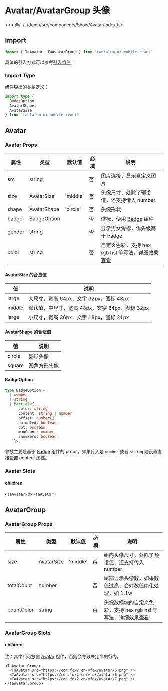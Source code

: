 # Avatar/AvatarGroup 头像

<CodeDemo name="Avatar">

<<< @/../../demo/src/components/Show/Avatar/index.tsx

</CodeDemo>

## Import

```js
import { TaAvatar, TaAvatarGroup } from 'tantalum-ui-mobile-react'
```

具体的引入方式可以参考[引入组件](../guide/import.md)。

### Import Type

组件导出的类型定义：

```ts
import type {
  BadgeOption,
  AvatarShape,
  AvatarSize
} from 'tantalum-ui-mobile-react'
```

## Avatar

### Avatar Props

| 属性   | 类型        | 默认值   | 必填 | 说明                                                                               |
| ------ | ----------- | -------- | ---- | ---------------------------------------------------------------------------------- |
| src    | string      |          | 否   | 图片连接，显示自定义图片                                                           |
| size   | AvatarSize  | 'middle' | 否   | 头像尺寸，处除了预设值，还支持传入 number                                          |
| shape  | AvatarShape | 'circle' | 否   | 头像形状                                                                           |
| badge  | BadgeOption |          | 否   | 徽标，使用 [Badge](./Badge.md) 组件                                                |
| gender | string      |          | 否   | 显示男女角标，优先级高于 badge                                                     |
| color  | string      |          | 否   | 自定义色彩，支持 hex rgb hsl 等写法，详细效果[查看](../design/color.md#自定义色彩) |

#### AvatarSize 的合法值

| 值     | 说明                                            |
| ------ | ----------------------------------------------- |
| large  | 大尺寸，宽高 64px，文字 32px，图标 43px         |
| middle | 默认值，中尺寸，宽高 48px，文字 24px，图标 32px |
| large  | 小尺寸，宽高 36px，文字 18px，图标 21px         |

#### AvatarShape 的合法值

| 值     | 说明         |
| ------ | ------------ |
| circle | 圆形头像     |
| square | 圆角方形头像 |

#### BadgeOption

```ts
type BadgeOption =
  | number
  | string
  | Partial<{
      color: string
      content: string | number
      offset: number[]
      animated: boolean
      dot: boolean
      maxCount: number
      showZero: boolean
    }>
```

参数主要是基于 [Badge](./Badge.md) 组件的 props，如果传入是 `number` 或者 `string` 则设置直接设置 content 属性。

### Avatar Slots

#### children

```tsx
<TaAvatar>曹</TaAvatar>
```

## AvatarGroup

### AvatarGroup Props

| 属性       | 类型       | 默认值   | 必填 | 说明                                                                                           |
| ---------- | ---------- | -------- | ---- | ---------------------------------------------------------------------------------------------- |
| size       | AvatarSize | 'middle' | 否   | 组内头像尺寸，处除了预设值，还支持传入 number                                                  |
| totalCount | number     |          | 否   | 尾部显示头像数，如果数值过高，会对数值简化处理，如 1.1w                                        |
| countColor | string     |          | 否   | 头像数模块的自定义色彩，支持 hex rgb hsl 等写法，详细效果[查看](../design/color.md#自定义色彩) |

### AvatarGroup Slots

#### children

注：其中只可放置 [Avatar](./Avatar.md#avatar) 组件，否则会导致未定义的行为。

```tsx
<TaAvatar.Group>
  <TaAvatar src="https://cdn.fox2.cn/vfox/avatar/5.png" />
  <TaAvatar src="https://cdn.fox2.cn/vfox/avatar/6.png" />
  <TaAvatar src="https://cdn.fox2.cn/vfox/avatar/7.png" />
</TaAvatar.Group>
```
